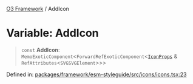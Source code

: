 [O3 Framework](../API.md) / AddIcon

# Variable: AddIcon

> `const` **AddIcon**: `MemoExoticComponent`\<`ForwardRefExoticComponent`\<[`IconProps`](../type-aliases/IconProps.md) & `RefAttributes`\<`SVGSVGElement`\>\>\>

Defined in: [packages/framework/esm-styleguide/src/icons/icons.tsx:23](https://github.com/habeshabro/openmrs-esm-core/blob/main/packages/framework/esm-styleguide/src/icons/icons.tsx#L23)

